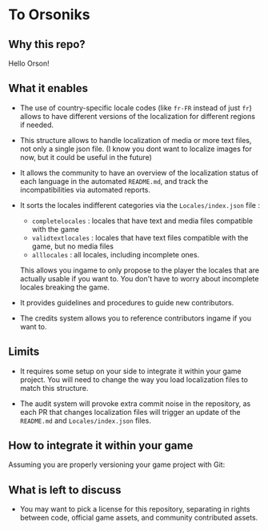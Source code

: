 # To Orsoniks

## Why this repo?

Hello Orson!

## What it enables

- The use of country-specific locale codes (like `fr-FR` instead of just `fr`) allows to have different versions of the localization for different regions if needed.

- This structure allows to handle localization of media or more text files, not only a single json file. (I know you dont want to localize images for now, but it could be useful in the future)

- It allows the community to have an overview of the localization status of each language in the automated `README.md`, and track the incompatibilities via automated reports.

- It sorts the locales indifferent categories via the `Locales/index.json` file :

  - `completelocales` : locales that have text and media files compatible with the game
  - `validtextlocales` : locales that have text files compatible with the game, but no media files
  - `alllocales` : all locales, including incomplete ones.

  This allows you ingame to only propose to the player the locales that are actually usable if you want to. You don't have to worry about incomplete locales breaking the game.

- It provides guidelines and procedures to guide new contributors.

- The credits system allows you to reference contributors ingame if you want to.

## Limits

- It requires some setup on your side to integrate it within your game project. You will need to change the way you load localization files to match this structure.

- The audit system will provoke extra commit noise in the repository, as each PR that changes localization files will trigger an update of the `README.md` and `Locales/index.json` files.

## How to integrate it within your game

Assuming you are properly versioning your game project with Git:



## What is left to discuss

- You may want to pick a license for this repository, separating in rights between code, official game assets, and community contributed assets.
